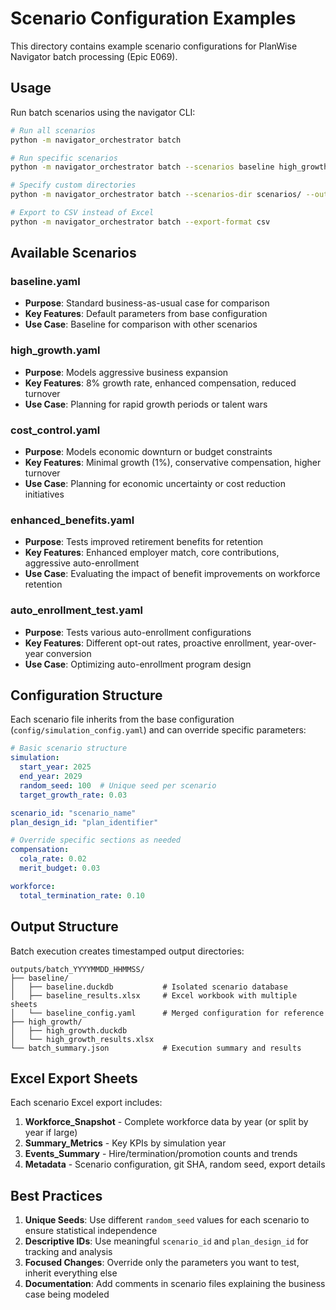 # Scenario Configuration Examples

This directory contains example scenario configurations for PlanWise Navigator batch processing (Epic E069).

## Usage

Run batch scenarios using the navigator CLI:

```bash
# Run all scenarios
python -m navigator_orchestrator batch

# Run specific scenarios
python -m navigator_orchestrator batch --scenarios baseline high_growth

# Specify custom directories
python -m navigator_orchestrator batch --scenarios-dir scenarios/ --output-dir my_analysis/

# Export to CSV instead of Excel
python -m navigator_orchestrator batch --export-format csv
```

## Available Scenarios

### baseline.yaml
- **Purpose**: Standard business-as-usual case for comparison
- **Key Features**: Default parameters from base configuration
- **Use Case**: Baseline for comparison with other scenarios

### high_growth.yaml
- **Purpose**: Models aggressive business expansion
- **Key Features**: 8% growth rate, enhanced compensation, reduced turnover
- **Use Case**: Planning for rapid growth periods or talent wars

### cost_control.yaml
- **Purpose**: Models economic downturn or budget constraints
- **Key Features**: Minimal growth (1%), conservative compensation, higher turnover
- **Use Case**: Planning for economic uncertainty or cost reduction initiatives

### enhanced_benefits.yaml
- **Purpose**: Tests improved retirement benefits for retention
- **Key Features**: Enhanced employer match, core contributions, aggressive auto-enrollment
- **Use Case**: Evaluating the impact of benefit improvements on workforce retention

### auto_enrollment_test.yaml
- **Purpose**: Tests various auto-enrollment configurations
- **Key Features**: Different opt-out rates, proactive enrollment, year-over-year conversion
- **Use Case**: Optimizing auto-enrollment program design

## Configuration Structure

Each scenario file inherits from the base configuration (`config/simulation_config.yaml`) and can override specific parameters:

```yaml
# Basic scenario structure
simulation:
  start_year: 2025
  end_year: 2029
  random_seed: 100  # Unique seed per scenario
  target_growth_rate: 0.03

scenario_id: "scenario_name"
plan_design_id: "plan_identifier"

# Override specific sections as needed
compensation:
  cola_rate: 0.02
  merit_budget: 0.03

workforce:
  total_termination_rate: 0.10
```

## Output Structure

Batch execution creates timestamped output directories:

```
outputs/batch_YYYYMMDD_HHMMSS/
├── baseline/
│   ├── baseline.duckdb           # Isolated scenario database
│   ├── baseline_results.xlsx     # Excel workbook with multiple sheets
│   └── baseline_config.yaml      # Merged configuration for reference
├── high_growth/
│   ├── high_growth.duckdb
│   └── high_growth_results.xlsx
└── batch_summary.json            # Execution summary and results
```

## Excel Export Sheets

Each scenario Excel export includes:

1. **Workforce_Snapshot** - Complete workforce data by year (or split by year if large)
2. **Summary_Metrics** - Key KPIs by simulation year
3. **Events_Summary** - Hire/termination/promotion counts and trends
4. **Metadata** - Scenario configuration, git SHA, random seed, export details

## Best Practices

1. **Unique Seeds**: Use different `random_seed` values for each scenario to ensure statistical independence
2. **Descriptive IDs**: Use meaningful `scenario_id` and `plan_design_id` for tracking and analysis
3. **Focused Changes**: Override only the parameters you want to test, inherit everything else
4. **Documentation**: Add comments in scenario files explaining the business case being modeled
